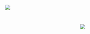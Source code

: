 ![](https://komarev.com/ghpvc/?username=notrari&color=grey) 

  <p align="center">
  <br><br>
  <img src="https://discord.c99.nl/widget/theme-5/236704200921186305.png">
  <br><br>
  </p>
